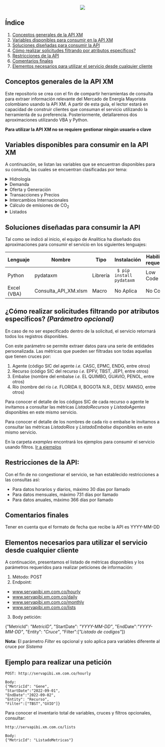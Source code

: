 <p align="center"> 
<img src="https://user-images.githubusercontent.com/69567089/132707858-021aeaf4-8cf9-44e9-b4d3-0350b60418de.png">
</p>

## Índice
1. [Conceptos generales de la API XM](#section1)
2. [Variables disponibles para consumir en la API XM](#section2)
3. [Soluciones diseñadas para consumir la API](#section3)
4. [Cómo realizar solicitudes filtrando por atributos específicos\?](#section4)
5. [Restricciones de la API](#section5)
6. [Comentarios finales](#section6)
7. [Elementos necesarios para utilizar el servicio desde cualquier cliente](#section7)

<a id='section1'></a>
## Conceptos generales de la API XM
Este repositorio se crea con el fin de compartir herramientas de consulta para extraer información relevante del Mercado de Energía Mayorista colombiano usando la API XM. A partir de esta guía, el lector estará en capacidad de construir clientes que consuman el servicio utilizando la herramienta de su preferencia. Posteriormente, detallaremos dos aproximaciones utilizando VBA y Python.

**Para utilizar la API XM no se requiere gestionar ningún usuario o clave**

<a id='section2'></a>
## Variables disponibles para consumir en la API XM

A continuación, se listan las variables que se encuentran disponibles para su consulta, las cuales se encuentran clasificadas por tema:

<details>
<summary>Hidrología</summary>
<ul>
<li> Volumen Útil Diario (Energía) </li>
<li> Volumen Útil Diario por Embalse (Energía) </li>
<li> Aportes Diarios (Energía) </li>
<li> Aportes Diarios por Río (Energía) </li>
<li> Capacidad útil del SIN (Energía) </li>
<li> Capacidad Útil por Embalse (Energía) </li>
<li> Media Histórica de Aportes del SIN (Energía) </li>
<li> Media Histórica de Aportes por Río (Energía) </li>
</ul>
</details>

<details>
<summary>Demanda</summary>
<ul>
<li> Demanda Comercial Total </li>
<li> Demanda Comercial por Agente Comercializador </li>
<li> Demanda del SIN </li>
<li> Demanda por Operador de Red </li>
<li> Perdidas de Energía </li>
<li> Demanda No Atendida Programada por Área </li>
<li> Demanda No Atendida Programada por Subárea </li>
<li> Demanda No Atendida No Programada por Área </li>
<li> Demanda No Atendida No Programada por Subárea </li>
<li> Demanda Comercial Regulada por Agente </li>
<li> Demanda Comercial No regulada por Agente </li>
<li> Demanda Comercial Regulada (Total SIN) </li>
<li> Demanda Comercial No Regulada (Total SIN) </li>
<li> Demanda Comercial No Regulada por CIIU </li>
<li> Demanda Máxima Potencia</li>
<li> Demanda Energía Escenario UPME Alto</li>
<li> Demanda Energía Escenario UPME Medio</li>
<li> Demanda Energía Escenario UPME Bajo</li>
</ul>
</details>

<details>
<summary>Oferta y Generación</summary>
<ul>
<li> Generación Real Total </li>
<li> Generación Real por Recurso (Planta de Generación) </li>
<li> Generación Ideal </li>
<li> Generación Ideal por Recurso (Planta de Generación) </li>
<li> Consumo de Combustible por Recurso (Planta de Generación) </li>
<li> Listado de Recursos de generación con sus principales atributos (Agente Generador, Tipo, Capacidad Efectiva Neta, entre otros) </li>
<li> Generación de Seguridad por Recurso </li>
<li> Generación Fuera de Mérito por Recurso </li>
<li> Obligaciones de Energía Firme por Recurso </li>
<li> Generación Programada Despacho </li>
<li> Generación Programada Redespacho </li>
<li> Disponibilidad Real </li>
<li> Disponibilidad Comercial </li>
<li> Disponibilidad Declarada </li>
<li> Reconciliación Positiva Energía </li>
<li> Reconciliación Negativa Energía </li>
<li> Desviaciones Energía </li>
<li> Compras AGPE </li>
</ul>
</details>

<details>
<summary>Transacciones y Precios</summary>
<ul>
<li> Costo de las Restricciones que se trasladan a la demanda (Restricciones finales) </li>
<li> Precio de Escasez de Activación </li>
<li> Precio de Bolsa Nacional </li>
<li> Máximo Precio de Oferta </li>
<li> Remuneración Real Individual Diaria del Cargo por Confiablidad (RRID) </li>
<li> Precio de Oferta del Despacho </li>
<li> Precio Promedio Contratos Regulado </li>
<li> Precio Promedio Contratos No Regulado </li>
<li> Ventas en Contratos Energía por Agente </li>
<li> Ventas en Contratos Energía (Total SIN) </li>
<li> Compras en Contrato Energía por Agente </li>
<li> Compras en Contrato Energía (Total SIN) </li>
<li> Compras en Bolsa Nacional Energía por Agente </li>
<li> Compras en Bolsa Nacional Energía (Total SIN) </li>
<li> Responsabilidad Comercial AGC </li>
<li> Reconciliación Positiva Moneda </li>
<li> Reconciliación Negativa Moneda </li>
<li> Restricciones sin alivios </li>
<li> Restricciones aliviadas </li>
<li> Desviaciones Moneda </li>
<li> DDV Contratada </li>
<li> FAZNI Moneda </li>
<li> FAER Moneda </li>
<li> PRONE Moneda </li>
<li> MC </li>
<li> Compras Contratos Energía  Mercado Regulado</li>
<li> Compras Contratos Energía  No Mercado Regulado</li>
<li> Rentas de congestión para cubrir restricciones</li>
<li> Saldo Neto TIE Mérito</li>
<li> Saldo Neto TIE Fuera de Mérito</li>
<li> Compras Contratos Energía  Mercado Regulado por Agente</li>
<li> Compras Contratos Energía  No Mercado Regulado por Agente</li>
<li> Precio de Bolsa Nacional TX1</li>
<li> CERE</li>
<li> CEE</li>
<li> Ejecución Garantías</li>
<li> Compras Contratos de Respaldo</li>
<li> Compras Contratos de Respaldo por Recurso</li>
<li> Ventas Contratos de Respaldo</li>
<li> Ventas Contratos de Respaldo por Recurso</li>
<li> Cargos por Uso STN</li>
<li> Cargos por Uso STR</li>
<li> Precio liquidado del Cargo por Confiabilidad</li>
<li> Cargo Máximo T Prima</li>
<li> Cargo Mínimo T Prima</li>
<li> Cargo Media T Prima</li>
<li> Compras Bolsa TIE Moneda Sistema</li>
<li> Compras Bolsa Internacional Moneda Sistema</li>
<li> Compras Bolsa TIE Moneda Agente</li>
<li> Compras Bolsa Internacional Moneda Agente</li>
<li> Ventas Bolsa TIE Moneda Sistema</li>
<li> Ventas Bolsa Internacional Moneda Sistema</li>
<li> Ventas Bolsa TIE Moneda Agente</li>
<li> Ventas Bolsa Internacional Moneda Agente</li> 
</ul>
</details>

<details>
<summary>Intercambios Internacionales</summary>
<ul>
<li> Importaciones en Energía </li>
<li> Exportaciones en Energía </li> 
</ul>
</details>


<details>
<summary>Cálculo de emisiones de CO<sub>2</sub></summary>
<ul>
<li> Emisiones de CO<sub>2</sub> </li>
<li> Emisiones de CH<sub>4</sub> </li>
<li> Emisiones de N<sub>2</sub>O </li>
<li> Emisiones de CO<sub>2</sub>eq </li>
<li> Consumo Combustible Aproximado para el Factor Emisión </li>
<li> Factor de Emisión de la Matriz Energética (CO<sub>2</sub>eq/kWh) </li> 
</ul>
</details>

<details>
<summary>Listados</summary>
<ul>
<li> Listado Recursos con atributos </li>
<li> Listado de agentes con atributos </li>
<li> Listado de métricas </li>
<li> Listado de ríos </li>
<li> Listado de embalses </li>
</ul>
</details>

<a id='section3'></a>
## Soluciones diseñadas para consumir la API

Tal como se indicó al inicio, el equipo de Analítica ha diseñado dos aproximaciones para consumir el servicio en los siguientes lenguajes:

|Lenguaje|Nombre|Tipo|Instalación|Habilidad requerida|
|--------|------|----|-----------|-------------------|
|Python|pydataxm|Librería| <code> $ pip install pydataxm </code>|Low Code|
|Excel (VBA) | Consulta_API_XM.xlsm|Macro|No Aplica|No Code|

<a id='section4'></a>
## ¿Cómo realizar solicitudes filtrando por atributos específicos? _(Parámetro opcional)_
En caso de no ser especificado dentro de la solicitud, el servicio retornará todos los registros disponibles. 

Con este parámetro se permite extraer datos para una serie de entidades personalizada. Las métricas que pueden ser filtradas son todas aquellas que tienen cruces por:

1. Agente (código SIC del agente _i.e._ CASC, EPMC, ENDG, entre otros)
2. Recurso (código SIC del recurso _i.e._ EPFV, TBST, JEP1, entre otros)
3. Embalse (nombre del embalse _i.e._ EL QUIMBO, GUAVIO, PENOL, entre otros)
4. Río (nombre del río _i.e._ FLORIDA II, BOGOTA N.R., DESV. MANSO, entre otros)

Para conocer el detalle de los códigos SIC de cada recurso o agente le invitamos a consultar las métricas _ListadoRecursos_ y _ListadoAgentes_ disponibles en este mismo servicio.

Para conocer el detalle de los nombres de cada río o embalse le invitamos a consultar las métricas _ListadoRios_ y _ListadoEmbalse_ disponibles en este mismo servicio.

En la carpeta _examples_ encontrará los ejemplos para consumir el servicio usando filtros. [Ir a ejemplos](https://github.com/EquipoAnaliticaXM/API_XM/tree/master/examples)

<a id='section5'></a>
## Restricciones de la API:
Con el fin de no congestionar el servicio, se han establecido restricciones a las consultas así:
* Para datos horarios y diarios, máximo 30 días por llamado
* Para datos mensuales, máximo 731 días por llamado
* Para datos anuales, máximo 366 días por llamado

<a id='section6'></a>
## Comentarios finales
Tener en cuenta que el formato de fecha que recibe la API es YYYY-MM-DD

<a id='section7'></a>
## Elementos necesarios para utilizar el servicio desde cualquier cliente
A continuación, presentamos el listado de métricas disponibles y los parámetros requeridos para realizar peticiones de información:

1. Método: POST
2. Endpoint: 
* www.servapibi.xm.com.co/hourly
* www.servapibi.xm.com.co/daily
* www.servapibi.xm.com.co/monthly
* www.servapibi.xm.com.co/lists
3. Body petición:

{"MetricId": _"MetricID"_,
"StartDate": _"YYYY-MM-DD"_,
"EndDate":_"YYYY-MM-DD"_,
"Entity": _"Cruce"_,
"Filter":[_"Listado de codigos"_]}

**Nota:** El parámetro _Filter_ es opcional y solo aplica para variables diferente al cruce por _Sistema_
## Ejemplo para realizar una petición

```
POST: http://servapibi.xm.com.co/hourly

Body:
{"MetricId": "Gene",
"StartDate":"2022-09-01",
"EndDate":"2022-09-02",
"Entity": "Recurso",
"Filter":["TBST","GVIO"]}
```
Para conocer el inventario total de variables, cruces y filtros opcionales, consultar:

```
http://servapibi.xm.com.co/lists

Body:
{"MetricId": "ListadoMetricas"}
```

